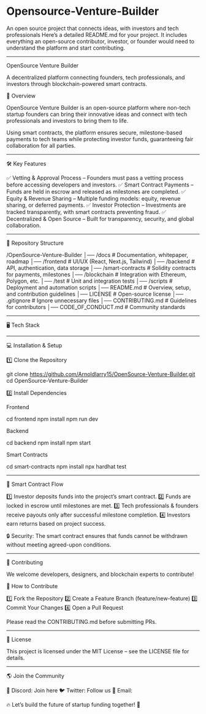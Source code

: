 # Opensource-Venture-Builder
An open source project that connects ideas, with investors and tech professionals 
Here’s a detailed README.md for your project. It includes everything an open-source contributor, investor, or founder would need to understand the platform and start contributing.


---

OpenSource Venture Builder

A decentralized platform connecting founders, tech professionals, and investors through blockchain-powered smart contracts.



🚀 Overview

OpenSource Venture Builder is an open-source platform where non-tech startup founders can bring their innovative ideas and connect with tech professionals and investors to bring them to life.

Using smart contracts, the platform ensures secure, milestone-based payments to tech teams while protecting investor funds, guaranteeing fair collaboration for all parties.


---

🛠 Key Features

✅ Vetting & Approval Process – Founders must pass a vetting process before accessing developers and investors.
✅ Smart Contract Payments – Funds are held in escrow and released as milestones are completed.
✅ Equity & Revenue Sharing – Multiple funding models: equity, revenue sharing, or deferred payments.
✅ Investor Protection – Investments are tracked transparently, with smart contracts preventing fraud.
✅ Decentralized & Open Source – Built for transparency, security, and global collaboration.


---

📌 Repository Structure

/OpenSource-Venture-Builder
│── /docs               # Documentation, whitepaper, roadmap
│── /frontend           # UI/UX (React, Next.js, Tailwind)
│── /backend            # API, authentication, data storage
│── /smart-contracts    # Solidity contracts for payments, milestones
│── /blockchain         # Integration with Ethereum, Polygon, etc.
│── /test               # Unit and integration tests
│── /scripts            # Deployment and automation scripts
│── README.md           # Overview, setup, and contribution guidelines
│── LICENSE             # Open-source license
│── .gitignore          # Ignore unnecessary files
│── CONTRIBUTING.md     # Guidelines for contributors
│── CODE_OF_CONDUCT.md  # Community standards


---

🖥 Tech Stack


---

💻 Installation & Setup

1️⃣ Clone the Repository

git clone https://github.com/Arnoldlarry15/OpenSource-Venture-Builder.git
cd OpenSource-Venture-Builder

2️⃣ Install Dependencies

Frontend

cd frontend
npm install
npm run dev

Backend

cd backend
npm install
npm start

Smart Contracts

cd smart-contracts
npm install
npx hardhat test


---

📜 Smart Contract Flow

1️⃣ Investor deposits funds into the project’s smart contract.
2️⃣ Funds are locked in escrow until milestones are met.
3️⃣ Tech professionals & founders receive payouts only after successful milestone completion.
4️⃣ Investors earn returns based on project success.

🔒 Security: The smart contract ensures that funds cannot be withdrawn without meeting agreed-upon conditions.


---

🤝 Contributing

We welcome developers, designers, and blockchain experts to contribute!

📌 How to Contribute

1️⃣ Fork the Repository
2️⃣ Create a Feature Branch (feature/new-feature)
3️⃣ Commit Your Changes
4️⃣ Open a Pull Request

Please read the CONTRIBUTING.md before submitting PRs.


---

📜 License

This project is licensed under the MIT License – see the LICENSE file for details.


---

🌎 Join the Community

💬 Discord: Join here
🐦 Twitter: Follow us
📧 Email: 

🔥 Let’s build the future of startup funding together! 🚀
